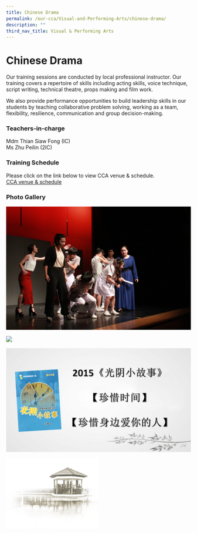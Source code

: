 ```yaml
---
title: Chinese Drama
permalink: /our-cca/Visual-and-Performing-Arts/chinese-drama/
description: ""
third_nav_title: Visual & Performing Arts
---
```

# **Chinese Drama**

Our training sessions are conducted by local professional instructor. Our training covers a repertoire of skills including acting skills, voice technique, script writing, technical theatre, props making and film work. 

We also provide performance opportunities to build leadership skills in our students by teaching collaborative problem solving, working as a team, flexibility, resilience, communication and group decision-making.

  

### Teachers-in-charge
Mdm Thian Siaw Fong (IC)   
Ms Zhu Peilin (2IC)

### Training Schedule
Please click on the link below to view CCA venue & schedule.   
[CCA venue & schedule](/our-cca/cca/cca-venue-schedule/)

### Photo Gallery

![](/images/2e4001676_62567.jpg)

![](/images/c417adbb1_62568.jpg)

![](/images/51fdb389a_62569.png)

<img src="/images/pavilion.png" 
     style="width:50%">
